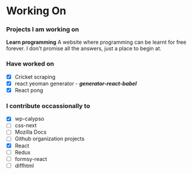 # Working On

### Projects I am working on 

**Learn programming**
    A website where programming can be learnt for free forever. I don't promise all the answers, just a place to begin at. 


### Have worked on 

- [x] Cricket scraping
- [x] react yeoman generator - ***generator-react-babel***
- [x] React pong

### I contribute occassionally to

- [x] wp-calypso
- [ ] css-next
- [ ] Mozilla Docs
- [ ] Github organization projects
- [x] React
- [ ] Redux
- [ ] formsy-react
- [ ] diffhtml
